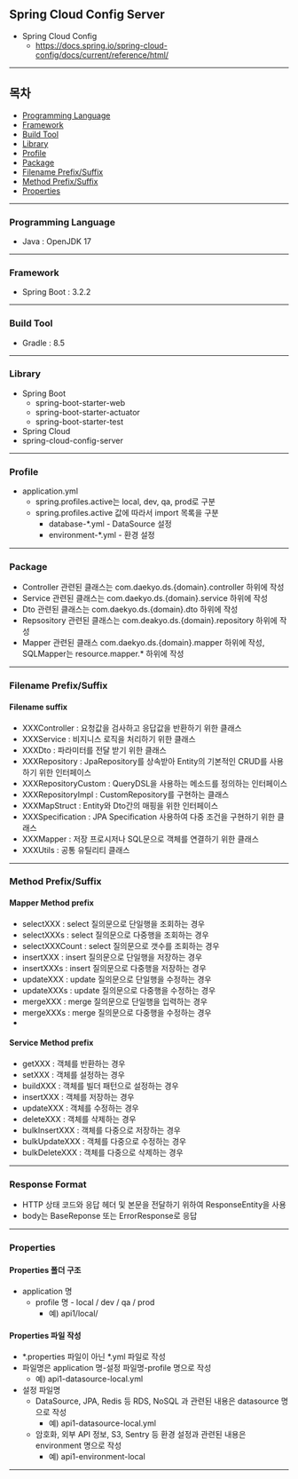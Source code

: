 ## Spring Cloud Config Server
* Spring Cloud Config
  * https://docs.spring.io/spring-cloud-config/docs/current/reference/html/

---

## 목차
* [Programming Language](#programming-language)
* [Framework](#framework)
* [Build Tool](#build-tool)
* [Library](#library)
* [Profile](#profile)
* [Package](#package)
* [Filename Prefix/Suffix](#filename-prefixsuffix)
* [Method Prefix/Suffix](#method-prefixsuffix)
* [Properties](#properties)

---

### Programming Language
* Java : OpenJDK 17

---

### Framework
* Spring Boot : 3.2.2

---

### Build Tool
* Gradle : 8.5

---

### Library
* Spring Boot
  * spring-boot-starter-web
  * spring-boot-starter-actuator
  * spring-boot-starter-test
* Spring Cloud
 * spring-cloud-config-server

---

### Profile
* application.yml
    * spring.profiles.active는 local, dev, qa, prod로 구분
    * spring.profiles.active 값에 따라서 import 목록을 구분
        * database-*.yml - DataSource 설정
        * environment-*.yml - 환경 설정

---

### Package
* Controller 관련된 클래스는 com.daekyo.ds.{domain}.controller 하위에 작성
* Service 관련된 클래스는 com.daekyo.ds.{domain}.service 하위에 작성
* Dto 관련된 클래스는 com.daekyo.ds.{domain}.dto 하위에 작성
* Repsository 관련된 클래스는 com.deakyo.ds.{domain}.repository 하위에 작성
* Mapper 관련된 클래스 com.daekyo.ds.{domain}.mapper 하위에 작성, SQLMapper는 resource.mapper.* 하위에 작성

---

### Filename Prefix/Suffix
#### Filename suffix
* XXXController : 요청값을 검사하고 응답값을 반환하기 위한 클래스
* XXXService : 비지니스 로직을 처리하기 위한 클래스
* XXXDto : 파라미터를 전달 받기 위한 클래스
* XXXRepository : JpaRepository를 상속받아 Entity의 기본적인 CRUD를 사용하기 위한 인터페이스
* XXXRepositoryCustom : QueryDSL을 사용하는 메소드를 정의하는 인터페이스
* XXXRepositoryImpl : CustomRepository를 구현하는 클래스
* XXXMapStruct : Entity와 Dto간의 매핑을 위한 인터페이스
* XXXSpecification : JPA Specification 사용하여 다중 조건을 구현하기 위한 클래스
* XXXMapper : 저장 프로시저나 SQL문으로 객체를 연결하기 위한 클래스
* XXXUtils : 공통 유틸리티 클래스

---

### Method Prefix/Suffix
#### Mapper Method prefix
* selectXXX : select 질의문으로 단일행을 조회하는 경우
* selectXXXs : select 질의문으로 다중행을 조회하는 경우
* selectXXXCount : select 질의문으로 갯수를 조회하는 경우 
* insertXXX : insert 질의문으로 단일행을 저장하는 경우
* insertXXXs : insert 질의문으로 다중행을 저장하는 경우 
* updateXXX : update 질의문으로 단일행을 수정하는 경우
* updateXXXs : update 질의문으로 다중행을 수정하는 경우 
* mergeXXX : merge 질의문으로 단일행을 입력하는 경우
* mergeXXXs : merge 질의문으로 다중행을 수정하는 경우
* 
#### Service Method prefix
* getXXX : 객체를 반환하는 경우
* setXXX : 객체를 설정하는 경우
* buildXXX : 객체를 빌더 패턴으로 설정하는 경우
* insertXXX : 객체를 저장하는 경우
* updateXXX : 객체를 수정하는 경우
* deleteXXX : 객체를 삭제하는 경우
* bulkInsertXXX : 객체를 다중으로 저장하는 경우
* bulkUpdateXXX : 객체를 다중으로 수정하는 경우
* bulkDeleteXXX : 객체를 다중으로 삭제하는 경우

---

### Response Format
* HTTP 상태 코드와 응답 헤더 및 본문을 전달하기 위하여 ResponseEntity을 사용
* body는 BaseReponse 또는 ErrorResponse로 응답

---

### Properties
#### Properties 폴더 구조
* application 명
  * profile 명 - local / dev / qa / prod
    * 예) api1/local/

#### Properties 파일 작성
* *.properties 파일이 아닌 *.yml 파일로 작성
* 파일명은 application 명-설정 파일명-profile 명으로 작성
  * 예) api1-datasource-local.yml
* 설정 파일명
  * DataSource, JPA, Redis 등 RDS, NoSQL 과 관련된 내용은 datasource 명으로 작성
    * 예) api1-datasource-local.yml
  * 암호화, 외부 API 정보, S3, Sentry 등 환경 설정과 관련된 내용은 environment 명으로 작성
    * 예) api1-environment-local
---
